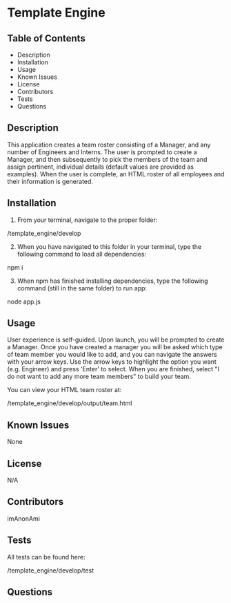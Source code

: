 # Template Engine

## Table of Contents

* Description
* Installation
* Usage
* Known Issues
* License
* Contributors
* Tests
* Questions

## Description

This application creates a team roster consisting of a Manager, and any number of Engineers and Interns. The user is prompted to create a Manager, and then subsequently to pick the members of the team and assign pertinent, individual details (default values are provided as examples). When the user is complete, an HTML roster of all employees and their information is generated.

## Installation

1. From your terminal, navigate to the proper folder:

/template_engine/develop

2. When you have navigated to this folder in your terminal, type the following command to load all dependencies:

npm i

3. When npm has finished installing dependencies, type the following command (still in the same folder) to run app:

node app.js  

## Usage

User experience is self-guided. Upon launch, you will be prompted to create a Manager. Once you have created a manager you will be asked which type of team member you would like to add, and you can navigate the answers with your arrow keys. Use the arrow keys to highlight the option you want (e.g. Engineer) and press 'Enter' to select. When you are finished, select "I do not want to add any more team members" to build your team.

You can view your HTML team roster at:

/template_engine/develop/output/team.html

## Known Issues

None

## License

N/A

## Contributors

imAnonAmi

## Tests

All tests can be found here:

/template_engine/develop/test

## Questions

